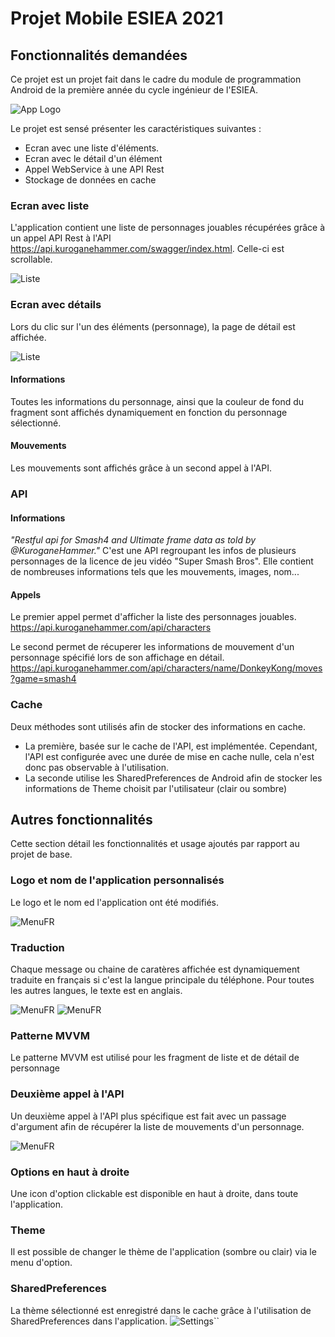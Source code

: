 # Projet Mobile ESIEA 2021

## Fonctionnalités demandées
Ce projet est un projet fait dans le cadre du module de programmation Android de la première année du cycle ingénieur de l'ESIEA.

![App Logo](app/src/main/res/drawable/smashlogo.png)

Le projet est sensé présenter les caractéristiques suivantes :
- Ecran avec une liste d'éléments.
- Ecran avec le détail d'un élément
- Appel WebService à une API Rest
- Stockage de données en cache

### Ecran avec liste
L'application contient une liste de personnages jouables récupérées grâce à un appel API Rest à l'API https://api.kuroganehammer.com/swagger/index.html.
Celle-ci est scrollable.

![Liste](ScreenCaptures/ListFR.png)

### Ecran avec détails
Lors du clic sur l'un des éléments (personnage), la page de détail est affichée.

![Liste](ScreenCaptures/PCFR.png)

#### Informations
Toutes les informations du personnage, ainsi que la couleur de fond du fragment sont affichés dynamiquement en fonction du personnage sélectionné.

#### Mouvements
Les mouvements sont affichés grâce à un second appel à l'API.

### API
#### Informations
*"Restful api for Smash4 and Ultimate frame data as told by @KuroganeHammer."*
C'est une API regroupant les infos de plusieurs personnages de la licence de jeu vidéo "Super Smash Bros".
Elle contient de nombreuses informations tels que les mouvements, images, nom...

#### Appels
Le premier appel permet d'afficher la liste des personnages jouables.
https://api.kuroganehammer.com/api/characters

Le second permet de récuperer les informations de mouvement d'un personnage spécifié lors de son affichage en détail.
https://api.kuroganehammer.com/api/characters/name/DonkeyKong/moves?game=smash4

### Cache
Deux méthodes sont utilisés afin de stocker des informations en cache.
- La première, basée sur le cache de l'API, est implémentée. Cependant, l'API est configurée avec une durée de mise en cache nulle, cela n'est donc pas observable à l'utilisation.
- La seconde utilise les SharedPreferences de Android afin de stocker les informations de Theme choisit par l'utilisateur (clair ou sombre)

## Autres fonctionnalités
Cette section détail les fonctionnalités et usage ajoutés par rapport au projet de base.
### Logo et nom de l'application personnalisés
Le logo et le nom ed l'application ont été modifiés.

![MenuFR](ScreenCaptures/MenuFR.png)

### Traduction
Chaque message ou chaine de caratères affichée est dynamiquement traduite en français si c'est la langue principale du téléphone. Pour toutes les autres langues, le texte est en anglais.

![MenuFR](ScreenCaptures/AboutFR.png)
![MenuFR](ScreenCaptures/AboutEN.png)

### Patterne MVVM
Le patterne MVVM est utilisé pour les fragment de liste et de détail de personnage
### Deuxième appel à l'API
Un deuxième appel à l'API plus spécifique est fait avec un passage d'argument afin de récupérer la liste de mouvements d'un personnage.

![MenuFR](ScreenCaptures/PCFR.png)

### Options en haut à droite
Une icon d'option clickable est disponible en haut à droite, dans toute l'application.
### Theme
Il est possible de changer le thème de l'application (sombre ou clair) via le menu d'option.
### SharedPreferences
La thème sélectionné est enregistré dans le cache grâce à l'utilisation de SharedPreferences dans l'application.
![Settings](
ScreenCaptures/lightMainActivityFR.png)``
